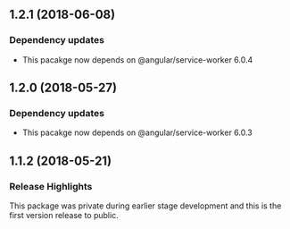 ## 1.2.1 (2018-06-08)

### Dependency updates

* This pacakge now depends on @angular/service-worker 6.0.4

## 1.2.0 (2018-05-27)

### Dependency updates

* This pacakge now depends on @angular/service-worker 6.0.3

## 1.1.2 (2018-05-21)

### Release Highlights
This package was private during earlier stage development and this is the first version release to public.
